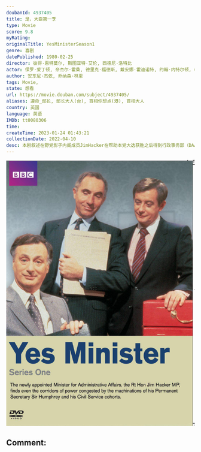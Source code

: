 ```yaml
---
doubanId: 4937405
title: 是，大臣第一季
type: Movie
score: 9.8
myRating: 
originalTitle: YesMinisterSeason1
genre: 喜剧
datePublished: 1980-02-25
director: 彼得·惠特莫尔, 斯图亚特·艾伦, 西德尼·洛特比
actor: 保罗·爱丁顿, 奈杰尔·霍桑, 德里克·福德斯, 戴安娜·霍迪诺特, 约翰·内特尔顿, undefined, undefined, 哈里·弗雷德尔, undefined, 皮特·丹尼斯, undefined, 杰弗里·图恩, 朱迪·帕瑞福特, 诺曼·伯德, 弥尔顿·约翰斯, 坦尼·埃文斯, 尚华, 乔榛, undefined, 奈杰尔·斯托克, 布兰达·布莱斯, 诺曼·米切尔, 童自荣, 大卫·费斯, 罗伯特·伊斯特, 约翰·福琼, 莫瑞·沃森, undefined, 罗伯特·古德曼, 安东尼·道斯, 威廉·福克斯, undefined, undefined, 理查德·戴维斯, undefined, 伊恩·拉文德, 彼得·杰弗里, 艾弗·罗伯茨, 约翰·巴伦, 德里克·本菲尔德, 理查德·弗农, 伊莲诺·布罗, undefined, 唐纳德·吉, 杰罗姆·威利斯, 罗伯特·厄克特, 詹姆斯·格劳特, 爱德华·朱伊斯伯里, undefined, undefined, 弗雷德里克·耶格, 弗兰克·米德尔马斯, 菲利普·斯通
author: 安东尼·杰依, 乔纳森·林恩
tags: Movie, 
state: 想看
url: https://movie.douban.com/subject/4937405/
aliases: 遵命_部长, 部长大人(台), 首相你想点(港), 首相大人
country: 英国
language: 英语
IMDb: tt0080306
time: 
createTime: 2023-01-24 01:43:21
collectionDate: 2022-04-10
desc: 本剧叙述在野党影子内阁成员JimHacker在帮助本党大选获胜之后得到行政事务部（DAA）部长的职务，从此开始面对以部秘书SirHumphreyAppleby为首的公务员体系，而他的公派私人秘书...
---
```


![image](assets/p2187837239.jpg)

Comment: 
---

